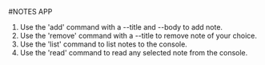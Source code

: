 #NOTES APP

1. Use the 'add' command with a --title and --body to add note.
2. Use the 'remove' command with a --title to remove note of your choice.
3. Use the 'list' command to list notes to the console.
4. Use the 'read' command to read any selected note from the console.
